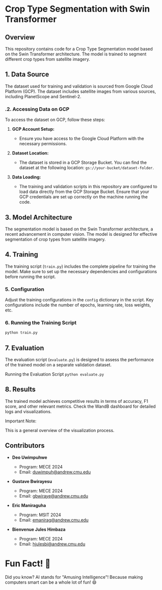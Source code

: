 # Crop Type Segmentation with Swin Transformer

## Overview

This repository contains code for a Crop Type Segmentation model based on the Swin Transformer architecture. The model is trained to segment different crop types from satellite imagery.

## 1. Data Source

The dataset used for training and validation is sourced from Google Cloud Platform (GCP). The dataset includes satellite images from various sources, including PlanetScope and Sentinel-2.

### .2. Accessing Data on GCP

To access the dataset on GCP, follow these steps:

1. **GCP Account Setup:**
   - Ensure you have access to the Google Cloud Platform with the necessary permissions.

2. **Dataset Location:**
   - The dataset is stored in a GCP Storage Bucket. You can find the dataset at the following location: `gs://your-bucket/dataset-folder`.

3. **Data Loading:**
   - The training and validation scripts in this repository are configured to load data directly from the GCP Storage Bucket. Ensure that your GCP credentials are set up correctly on the machine running the code.

## 3. Model Architecture

The segmentation model is based on the Swin Transformer architecture, a recent advancement in computer vision. The model is designed for effective segmentation of crop types from satellite imagery.

## 4. Training

The training script (`train.py`) includes the complete pipeline for training the model. Make sure to set up the necessary dependencies and configurations before running the script.

### 5. Configuration

Adjust the training configurations in the `config` dictionary in the script. Key configurations include the number of epochs, learning rate, loss weights, etc.

### 6. Running the Training Script

```bash
python train.py
```
## 7. Evaluation

The evaluation script (`evaluate.py`) is designed to assess the performance of the trained model on a separate validation dataset.

Running the Evaluation Script
`python evaluate.py`

## 8. Results

The trained model achieves competitive results in terms of accuracy, F1 score, and other relevant metrics. Check the WandB dashboard for detailed logs and visualizations.

Important Note:

This is a general overview of the visualization process.

## Contributors

- **Deo Uwimpuhwe**
  - Program: MECE 2024
  - Email: [duwimpuh@andrew.cmu.edu](mailto:duwimpuh@andrew.cmu.edu)

- **Gustave Bwirayesu**
  - Program: MECE 2024
  - Email: [gbwiraye@andrew.cmu.edu](mailto:gbwiraye@andrew.cmu.edu)

- **Eric Maniraguha**
  - Program: MSIT 2024
  - Email: [emanirag@andrew.cmu.edu](mailto:emanirag@andrew.cmu.edu)

- **Bienvenue Jules Himbaza**
  - Program: MECE 2024
  - Email: [hjulesbi@andrew.cmu.edu](mailto:hjulesbi@andrew.cmu.edu)

# Fun Fact! 🚀

Did you know? AI stands for "Amusing Intelligence"! Because making computers smart can be a whole lot of fun! 😄
